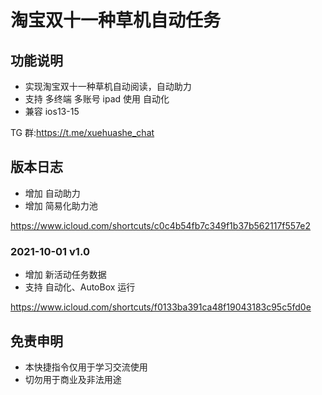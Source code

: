 # 淘宝双十一种草机自动任务

## 功能说明

- 实现淘宝双十一种草机自动阅读，自动助力
- 支持 多终端 多账号 ipad 使用 自动化
- 兼容 ios13-15

TG 群:https://t.me/xuehuashe_chat

## 版本日志

- 增加 自动助力
- 增加 简易化助力池

https://www.icloud.com/shortcuts/c0c4b54fb7c349f1b37b562117f557e2

### 2021-10-01 v1.0

- 增加 新活动任务数据
- 支持 自动化、AutoBox 运行

https://www.icloud.com/shortcuts/f0133ba391ca48f19043183c95c5fd0e

## 免责申明

- 本快捷指令仅用于学习交流使用
- 切勿用于商业及非法用途

